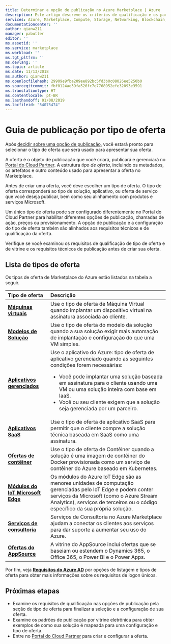 ```yaml
---
title: Determinar a opção de publicação no Azure Marketplace | Azure
description: Este artigo descreve os critérios de qualificação e os parceiros de requisitos de publicação tentando entender como publicar aplicativos no Azure Marketplace.
services: Azure, Marketplace, Compute, Storage, Networking, Blockchain, Security
documentationcenter: ''
author: qianw211
manager: pabutler
editor: ''
ms.assetid: ''
ms.service: marketplace
ms.workload: ''
ms.tgt_pltfrm: ''
ms.devlang: ''
ms.topic: article
ms.date: 11/13/2018
ms.author: qianw211
ms.openlocfilehash: 29909e9fba209ee892bc5fd3b0c08026ee5250b0
ms.sourcegitcommit: fbf0124ae39fa526fc7e7768952efe32093e3591
ms.translationtype: HT
ms.contentlocale: pt-BR
ms.lasthandoff: 01/08/2019
ms.locfileid: "54075474"
---
```

# <a name="publishing-guide-by-offer-type"></a>Guia de publicação por tipo de oferta

Após [decidir sobre uma opção de publicação](https://docs.microsoft.com/azure/marketplace/determine-your-listing-type), você estará pronto para selecionar o tipo de oferta que será usado para apresentar sua oferta. 

A oferta é o objeto de publicação que você criará, publicará e gerenciará no [Portal do Cloud Partner](https://cloudpartner.azure.com). A estrutura *tipo de oferta*, incluindo os metadados, os artefatos e outro conteúdo usado para apresentar a oferta no Marketplace.

Antes de criar uma oferta, você deve escolher um tipo de oferta. O tipo de oferta corresponderá ao tipo de solução, aplicativo, ou oferta de serviço que você deseja publicar, bem como seu alinhamento com produtos e serviços Microsoft. 

Um único tipo de oferta pode ser configurado diferentemente no Portal do Cloud Partner para habilitar diferentes opções de publicação, chamadas de ação, preços ou provisionamento. A opção de publicação e a configuração do tipo de oferta também são alinhados aos requisitos técnicos e de qualificação da oferta. 

Verifique se você examinou os requisitos de qualificação de tipo de oferta e de vitrine e os requisitos técnicos de publicação antes de criar sua oferta.

## <a name="list-of-offer-types"></a>Lista de tipos de oferta

Os tipos de oferta de Marketplace do Azure estão listados na tabela a seguir.

| **Tipo de oferta**    | **Descrição**  |
| :------------------- | :-------------------|
| [**Máquinas virtuais**](https://docs.microsoft.com/azure/marketplace/marketplace-virtual-machines) | Use o tipo de oferta de Máquina Virtual quando implantar um dispositivo virtual na assinatura associada ao cliente. |
| [**Modelos de Solução**](https://docs.microsoft.com/azure/marketplace/marketplace-solution-templates) | Use o tipo de oferta do modelo da solução quando a sua solução exigir mais automação de implantação e configuração do que uma VM simples. |
| [**Aplicativos gerenciados**](https://docs.microsoft.com/azure/marketplace/marketplace-managed-apps) | Use o aplicativo do Azure: tipo de oferta de aplicativo gerenciado quando as seguintes condições forem necessárias: <br> <ul> <li> Você pode implantar uma solução baseada em assinatura para o cliente usando uma VM ou uma solução inteira com base em IaaS. </li> <li>Você ou seu cliente exigem que a solução seja gerenciada por um parceiro. </li> <ul> |
| [**Aplicativos SaaS**](https://docs.microsoft.com/azure/marketplace/marketplace-saas-applications-technical-publishing-guide) | Use o tipo de oferta de aplicativo SaaS para permitir que o cliente compre a solução técnica baseada em SaaS como uma assinatura. |
| [**Ofertas de contêiner**](https://docs.microsoft.com/azure/marketplace/marketplace-containers) | Use o tipo de oferta de Contêiner quando a solução é uma imagem de contêiner do Docker provisionada como um serviço de contêiner do Azure baseado em Kubernetes. |
| [**Módulos do IoT Microsoft Edge**](https://docs.microsoft.com/azure/marketplace/iot-edge-module) | Os módulos do Azure IoT Edge são as menores unidades de computação gerenciadas pelo IoT Edge e podem conter serviços da Microsoft (como o Azure Stream Analytics), serviços de terceiros ou o código específico da sua própria solução. |
| [**Serviços de consultoria**](https://docs.microsoft.com/azure/marketplace/consulting-services) | Serviços de Consultoria no Azure Marketplace ajudam a conectar os clientes aos serviços para dar suporte a aumentar seu uso do Azure. |
| [**Ofertas do AppSource**](https://docs.microsoft.com/azure/marketplace/appsource-offer-publishing-guide) | A vitrine do AppSource inclui ofertas que se baseiam ou estendem o Dynamics 365, o Office 365, o Power BI e o Power Apps. |

Por fim, veja [**Requisitos do Azure AD**](https://docs.microsoft.com/azure/marketplace/enable-appsource-marketplace-using-azure-ad) por opções de listagem e tipos de oferta para obter mais informações sobre os requisitos de logon únicos.

## <a name="next-steps"></a>Próximas etapas

*   Examine os requisitos de qualificação nas opções de publicação pela seção de tipo de oferta para finalizar a seleção e a configuração de sua oferta.
*   Examine os padrões de publicação por vitrine eletrônica para obter exemplos de como sua solução é mapeada para uma configuração e tipo de oferta.
*   Entre no [Portal do Cloud Partner](https://cloudpartner.azure.com) para criar e configurar a oferta.
